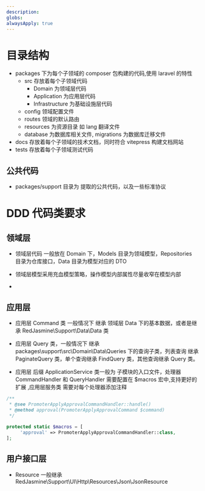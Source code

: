 ```yaml
---
description: 
globs: 
alwaysApply: true
---
```

# 目录结构

- packages 下为每个子领域的 composer 包构建的代码,使用 laravel 的特性
  - src 存放着每个子领域代码
      - Domain 为领域层代码
      - Application 为应用层代码
      - Infrastructure 为基础设施层代码
  - config 领域配置文件
  - routes 领域的默认路由
  - resources 为资源目录 如 lang 翻译文件
  - database 为数据库相关文件, migrations 为数据库迁移文件
- docs 存放着每个子领域的技术文档，同时符合 vitepress 构建文档网站
- tests 存放着每个子领域测试代码


## 公共代码

- packages/support 目录为 提取的公共代码，以及一些标准协议

# DDD 代码类要求

## 领域层
- 领域层代码 一般放在 Domain 下，Models 目录为领域模型，Repositories 目录为仓库接口，Data 目录为模型对应的 DTO

- 领域层模型采用充血模型策略，操作模型内部属性尽量收窄在模型内部
- 
## 应用层
- 应用层 Command 类  一般情况下 继承 领域层 Data 下的基本数据，或者是继承 RedJasmine\Support\Data\Data 类

- 应用层 Query 类，一般情况下 继承 packages\support\src\Domain\Data\Queries 下的查询子类，列表查询 继承 PaginateQuery 类，单个查询继承 FindQuery 类，其他查询继承 Query 类。

- 应用层 后缀 ApplicationService 类一般为 子模块的入口文件，处理器 CommandHandler 和 QueryHandler 需要配置在 $macros 宏中,支持更好的扩展 ,应用层服务类 需要对每个处理器添加注释
```php
/**
 * @see PromoterApplyApprovalCommandHandler::handle()
 * @method approval(PromoterApplyApprovalCommand $command)
 */
 
protected static $macros = [
     'approval' => PromoterApplyApprovalCommandHandler::class,
];

```

## 用户接口层
- Resource 一般继承 RedJasmine\Support\UI\Http\Resources\Json\JsonResource